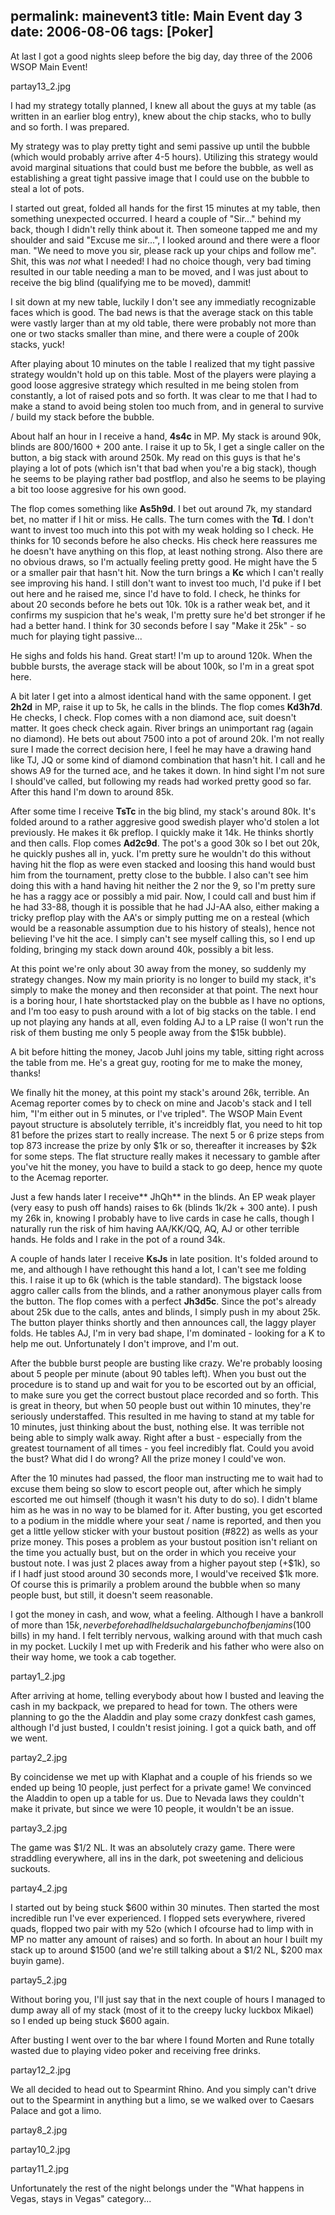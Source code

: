 permalink: mainevent3
title: Main Event day 3
date: 2006-08-06
tags: [Poker]
---
At last I got a good nights sleep before the big day, day three of the 2006 WSOP Main Event!

<!-- more -->

partay13_2.jpg

I had my strategy totally planned, I knew all about the guys at my table (as written in an earlier blog entry), knew about the chip stacks, who to bully and so forth. I was prepared.

My strategy was to play pretty tight and semi passive up until the bubble (which would probably arrive after 4-5 hours). Utilizing this strategy would avoid marginal situations that could bust me before the bubble, as well as establishing a great tight passive image that I could use on the bubble to steal a lot of pots.

I started out great, folded all hands for the first 15 minutes at my table, then something unexpected occurred. I heard a couple of "Sir..." behind my back, though I didn't relly think about it. Then someone tapped me and my shoulder and said "Excuse me sir...", I looked around and there were a floor man. "We need to move you sir, please rack up your chips and follow me". Shit, this was *not* what I needed! I had no choice though, very bad timing resulted in our table needing a man to be moved, and I was just about to receive the big blind (qualifying me to be moved), dammit!

I sit down at my new table, luckily I don't see any immediatly recognizable faces which is good. The bad news is that the average stack on this table were vastly larger than at my old table, there were probably not more than one or two stacks smaller than mine, and there were a couple of 200k stacks, yuck!

After playing about 10 minutes on the table I realized that my tight passive strategy wouldn't hold up on this table. Most of the players were playing a good loose aggresive strategy which resulted in me being stolen from constantly, a lot of raised pots and so forth. It was clear to me that I had to make a stand to avoid being stolen too much from, and in general to survive / build my stack before the bubble.

About half an hour in I receive a hand, **4s4c** in MP. My stack is around 90k, blinds are 800/1600 + 200 ante. I raise it up to 5k, I get a single caller on the button, a big stack with around 250k. My read on this guys is that he's playing a lot of pots (which isn't that bad when you're a big stack), though he seems to be playing rather bad postflop, and also he seems to be playing a bit too loose aggresive for his own good.

The flop comes something like **As5h9d**. I bet out around 7k, my standard bet, no matter if I hit or miss. He calls. The turn comes with the **Td**. I don't want to invest too much into this pot with my weak holding so I check. He thinks for 10 seconds before he also checks. His check here reassures me he doesn't have anything on this flop, at least nothing strong. Also there are no obvious draws, so I'm actually feeling pretty good. He might have the 5 or a smaller pair that hasn't hit. Now the turn brings a **Kc** which I can't really see improving his hand. I still don't want to invest too much, I'd puke if I bet out here and he raised me, since I'd have to fold. I check, he thinks for about 20 seconds before he bets out 10k. 10k is a rather weak bet, and it confirms my suspicion that he's weak, I'm pretty sure he'd bet stronger if he had a better hand. I think for 30 seconds before I say "Make it 25k" - so much for playing tight passive...

He sighs and folds his hand. Great start! I'm up to around 120k. When the bubble bursts, the average stack will be about 100k, so I'm in a great spot here.

A bit later I get into a almost identical hand with the same opponent. I get **2h2d** in MP, raise it up to 5k, he calls in the blinds. The flop comes **Kd3h7d**. He checks, I check. Flop comes with a non diamond ace, suit doesn't matter. It goes check check again. River brings an unimportant rag (again no diamond). He bets out about 7500 into a pot of around 20k. I'm not really sure I made the correct decision here, I feel he may have a drawing hand like TJ, JQ or some kind of diamond combination that hasn't hit. I call and he shows A9 for the turned ace, and he takes it down. In hind sight I'm not sure I should've called, but following my reads had worked pretty good so far. After this hand I'm down to around 85k.

After some time I receive **TsTc** in the big blind, my stack's around 80k. It's folded around to a rather aggresive good swedish player who'd stolen a lot previously. He makes it 6k preflop. I quickly make it 14k. He thinks shortly and then calls. Flop comes **Ad2c9d**. The pot's a good 30k so I bet out 20k, he quickly pushes all in, yuck. I'm pretty sure he wouldn't do this without having hit the flop as were even stacked and loosing this hand would bust him from the tournament, pretty close to the bubble. I also can't see him doing this with a hand having hit neither the 2 nor the 9, so I'm pretty sure he has a raggy ace or possibly a mid pair. Now, I could call and bust him if he had 33-88, though it is possible that he had JJ-AA also, either making a tricky preflop play with the AA's or simply putting me on a resteal (which would be a reasonable assumption due to his history of steals), hence not believing I've hit the ace. I simply can't see myself calling this, so I end up folding, bringing my stack down around 40k, possibly a bit less.

At this point we're only about 30 away from the money, so suddenly my strategy changes. Now my main priority is no longer to build my stack, it's simply to make the money and then reconsider at that point. The next hour is a boring hour, I hate shortstacked play on the bubble as I have no options, and I'm too easy to push around with a lot of big stacks on the table. I end up not playing any hands at all, even folding AJ to a LP raise (I won't run the risk of them busting me only 5 people away from the $15k bubble).

A bit before hitting the money, Jacob Juhl joins my table, sitting right across the table from me. He's a great guy, rooting for me to make the money, thanks!

We finally hit the money, at this point my stack's around 26k, terrible. An Acemag reporter comes by to check on mine and Jacob's stack and I tell him, "I'm either out in 5 minutes, or I've tripled". The WSOP Main Event payout structure is absolutely terrible, it's increidbly flat, you need to hit top 81 before the prizes start to really increase. The next 5 or 6 prize steps from top 873 increase the prize by only $1k or so, thereafter it increases by $2k for some steps. The flat structure really makes it necessary to gamble after you've hit the money, you have to build a stack to go deep, hence my quote to the Acemag reporter.

Just a few hands later I receive** JhQh** in the blinds. An EP weak player (very easy to push off hands) raises to 6k (blinds 1k/2k + 300 ante). I push my 26k in, knowing I probably have to live cards in case he calls, though I naturally run the risk of him having AA/KK/QQ, AQ, AJ or other terrible hands. He folds and I rake in the pot of a round 34k.

A couple of hands later I receive **KsJs** in late position. It's folded around to me, and although I have rethought this hand a lot, I can't see me folding this. I raise it up to 6k (which is the table standard). The bigstack loose aggro caller calls from the blinds, and a rather anonymous player calls from the button. The flop comes with a perfect **Jh3d5c**. Since the pot's already about 25k due to the calls, antes and blinds, I simply push in my about 25k. The button player thinks shortly and then announces call, the laggy player folds. He tables AJ, I'm in very bad shape, I'm dominated - looking for a K to help me out. Unfortunately I don't improve, and I'm out.

After the bubble burst people are busting like crazy. We're probably loosing about 5 people per minute (about 90 tables left). When you bust out the procedure is to stand up and wait for you to be escorted out by an official, to make sure you get the correct bustout place recorded and so forth. This is great in theory, but when 50 people bust out within 10 minutes, they're seriously understaffed. This resulted in me having to stand at my table for 10 minutes, just thinking about the bust, nothing else. It was terrible not being able to simply walk away. Right after a bust - especially from the greatest tournament of all times - you feel incredibly flat. Could you avoid the bust? What did I do wrong? All the prize money I could've won.

After the 10 minutes had passed, the floor man instructing me to wait had to excuse them being so slow to escort people out, after which he simply escorted me out himself (though it wasn't his duty to do so). I didn't blame him as he was in no way to be blamed for it. After busting, you get escorted to a podium in the middle where your seat / name is reported, and then you get a little yellow sticker with your bustout position (#822) as wells as your prize money. This poses a problem as your bustout position isn't reliant on the time you actually bust, but on the order in which you receive your bustout note. I was just 2 places away from a higher payout step (+$1k), so if I hadf just stood around 30 seconds more, I would've received $1k more. Of course this is primarily a problem around the bubble when so many people bust, but still, it doesn't seem reasonable.

I got the money in cash, and wow, what a feeling. Although I have a bankroll of more than $15k, never before had I held such a large bunch of benjamins ($100 bills) in my hand. I felt terribly nervous, walking around with that much cash in my pocket. Luckily I met up with Frederik and his father who were also on their way home, we took a cab together.

partay1_2.jpg

After arriving at home, telling everybody about how I busted and leaving the cash in my backpack, we prepared to head for town. The others were planning to go the the Aladdin and play some crazy donkfest cash games, although I'd just busted, I couldn't resist joining. I got a quick bath, and off we went.

partay2_2.jpg

By coincidense we met up with Klaphat and a couple of his friends so we ended up being 10 people, just perfect for a private game! We convinced the Aladdin to open up a table for us. Due to Nevada laws they couldn't make it private, but since we were 10 people, it wouldn't be an issue.

partay3_2.jpg

The game was $1/2 NL. It was an absolutely crazy game. There were straddling everywhere, all ins in the dark, pot sweetening and delicious suckouts.

partay4_2.jpg

I started out by being stuck $600 within 30 minutes. Then started the most incredible run I've ever experienced. I flopped sets everywhere, rivered quads, flopped two pair with my 52o (which I ofcourse had to limp with in MP no matter any amount of raises) and so forth. In about an hour I built my stack up to around $1500 (and we're still talking about a $1/2 NL, $200 max buyin game).

partay5_2.jpg

Without boring you, I'll just say that in the next couple of hours I managed to dump away all of my stack (most of it to the creepy lucky luckbox Mikael) so I ended up being stuck $600 again.

After busting I went over to the bar where I found Morten and Rune totally wasted due to playing video poker and receiving free drinks.

partay12_2.jpg

We all decided to head out to Spearmint Rhino. And you simply can't drive out to the Spearmint in anything but a limo, se we walked over to Caesars Palace and got a limo.

partay8_2.jpg

partay10_2.jpg

partay11_2.jpg

Unfortunately the rest of the night belongs under the "What happens in Vegas, stays in Vegas" category...
